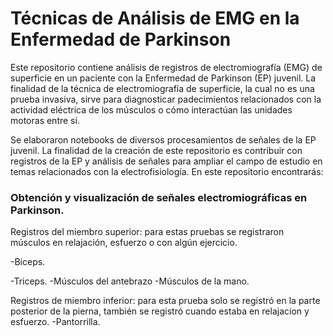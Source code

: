 # Técnicas de Análisis de EMG en la Enfermedad de Parkinson 

Este repositorio contiene análisis de registros de electromiografía (EMG) de superficie en un paciente con la Enfermedad de Parkinson (EP) juvenil. La finalidad de la técnica de electromiografía de superficie, la cual no es una prueba invasiva, sirve para diagnosticar padecimientos relacionados con la actividad eléctrica de los músculos o cómo interactúan las unidades motoras entre sí.

Se elaboraron notebooks de diversos procesamientos de señales de la EP juvenil. La finalidad de la creación de este repositorio es contribuir con registros de la EP y análisis de señales para ampliar el campo de estudio en temas relacionados con la electrofisiología. En este repositorio encontrarás:

### Obtención y visualización de señales electromiográficas en Parkinson.
Registros del miembro superior: para estas pruebas se registraron músculos en relajación, esfuerzo o con algún ejercicio. 
  
  -Bíceps.
  
  -Triceps.
  -Músculos del antebrazo
  -Músculos de la mano. 

Registros de miembro inferior: para esta prueba solo se registró en la parte posterior de la pierna, también se registró cuando estaba en relajacion y esfuerzo. 
  -Pantorrilla. 

